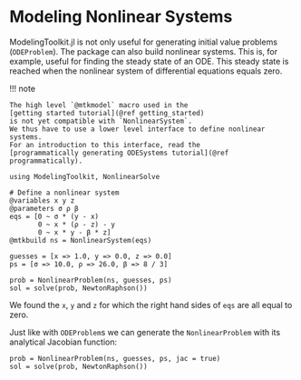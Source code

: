 # Modeling Nonlinear Systems

ModelingToolkit.jl is not only useful for generating initial value problems (`ODEProblem`).
The package can also build nonlinear systems.
This is, for example, useful for finding the steady state of an ODE.
This steady state is reached when the nonlinear system of differential equations equals zero.

!!! note
    
    The high level `@mtkmodel` macro used in the
    [getting started tutorial](@ref getting_started)
    is not yet compatible with `NonlinearSystem`.
    We thus have to use a lower level interface to define nonlinear systems.
    For an introduction to this interface, read the
    [programmatically generating ODESystems tutorial](@ref programmatically).

```@example nonlinear
using ModelingToolkit, NonlinearSolve

# Define a nonlinear system
@variables x y z
@parameters σ ρ β
eqs = [0 ~ σ * (y - x)
       0 ~ x * (ρ - z) - y
       0 ~ x * y - β * z]
@mtkbuild ns = NonlinearSystem(eqs)

guesses = [x => 1.0, y => 0.0, z => 0.0]
ps = [σ => 10.0, ρ => 26.0, β => 8 / 3]

prob = NonlinearProblem(ns, guesses, ps)
sol = solve(prob, NewtonRaphson())
```

We found the `x`, `y` and `z` for which the right hand sides of `eqs` are all equal to zero.

Just like with `ODEProblem`s we can generate the `NonlinearProblem` with its analytical
Jacobian function:

```@example nonlinear
prob = NonlinearProblem(ns, guesses, ps, jac = true)
sol = solve(prob, NewtonRaphson())
```
